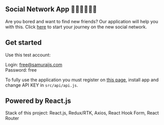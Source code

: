 ## Social Network App 👨‍💻👩‍💻🧑‍💻

Are you bored and want to find new friends? Our application will help you with this. Click [here](https://decsiss.github.io/social-network-react/) to start your journey on the new social network.

## Get started

Use this test account: 

Login: free@samuraijs.com </br>
Password: free

To fully use the application you must register on [this page](https://social-network.samuraijs.com/signUp), install app and change API KEY in `src/api/api.js`.

## Powered by React.js

Stack of this project: React.js, Redux/RTK, Axios, React Hook Form, React Router
